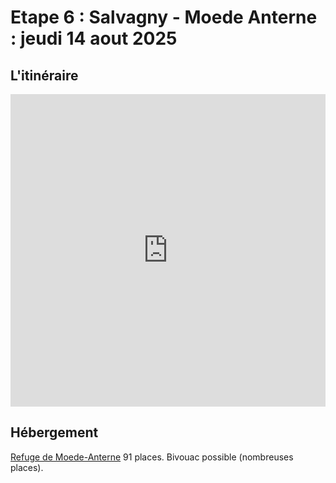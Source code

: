 # Etape 6 : Salvagny - Moede Anterne : jeudi 14 aout 2025

## L'itinéraire

<iframe src="https://gpx.studio/?state=%7B%22ids%22:%5B%221lGEd-u_SrlBMczNZMTI7PjP3MLZgLOUD%22%5D%7D&embed&distance" width="100%" height="500" frameborder="0" allowfullscreen><p><a href="https://gpx.studio/?state=%7B%22ids%22:%5B%221lGEd-u_SrlBMczNZMTI7PjP3MLZgLOUD%22%5D%7D"></a></p></iframe>

## Hébergement

[Refuge de Moede-Anterne](https://www.monrefugepaysdumontblanc.com/fr/il4-refuge_i48796-refuge-moede-anterne.aspx)
91 places. Bivouac possible (nombreuses places).



